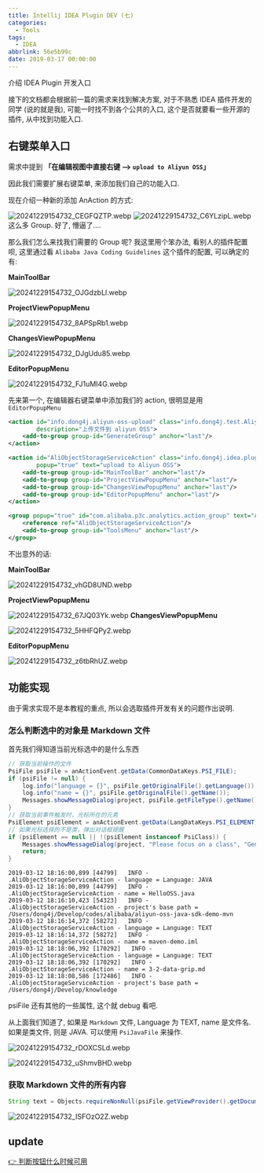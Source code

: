 ```yaml
---
title: Intellij IDEA Plugin DEV (七)
categories:
  - Tools
tags:
  - IDEA
abbrlink: 56e5b99c
date: 2019-03-17 00:00:00
---
```


介绍 IDEA Plugin 开发入口

接下的文档都会根据前一篇的需求来找到解决方案, 对于不熟悉 IDEA 插件开发的同学 (说的就是我), 可能一时找不到各个公共的入口, 这个是否就要看一些开源的插件,
从中找到功能入口.

## 右键菜单入口

需求中提到 **「在编辑视图中直接右键 --> `upload to Aliyun OSS`」**

因此我们需要扩展右键菜单, 来添加我们自己的功能入口.

现在介绍一种新的添加 AnAction 的方式:

![20241229154732_CEGFQZTP.webp](https://blog-1258270892.cos.ap-chengdu.myqcloud.com/source/image/20241229154732_CEGFQZTP.webp)
![20241229154732_C6YLzipL.webp](https://blog-1258270892.cos.ap-chengdu.myqcloud.com/source/image/20241229154732_C6YLzipL.webp)
这么多 Group. 好了, 懵逼了....

那么我们怎么来找我们需要的 Group 呢?
我这里用个笨办法, 看别人的插件配置呗, 这里通过看 `Alibaba Java Coding Guidelines` 这个插件的配置, 可以确定的有:

**MainToolBar**

![20241229154732_OJGdzbLl.webp](https://blog-1258270892.cos.ap-chengdu.myqcloud.com/source/image/20241229154732_OJGdzbLl.webp)

**ProjectViewPopupMenu**

![20241229154732_8APSpRb1.webp](https://blog-1258270892.cos.ap-chengdu.myqcloud.com/source/image/20241229154732_8APSpRb1.webp)

**ChangesViewPopupMenu**

![20241229154732_DJgUdu85.webp](https://blog-1258270892.cos.ap-chengdu.myqcloud.com/source/image/20241229154732_DJgUdu85.webp)

**EditorPopupMenu**

![20241229154732_FJ1uMI4G.webp](https://blog-1258270892.cos.ap-chengdu.myqcloud.com/source/image/20241229154732_FJ1uMI4G.webp)

先来第一个, 在编辑器右键菜单中添加我们的 action, 很明显是用 `EditorPopupMenu`

```xml
<action id="info.dong4j.aliyun-oss-upload" class="info.dong4j.test.AliyunOssUpload" text="upload aliyun oss"
        description="上传文件到 aliyun OSS">
    <add-to-group group-id="GenerateGroup" anchor="last"/>
</action>

<action id="AliObjectStorageServiceAction" class="info.dong4j.idea.plugin.action.AliObjectStorageServiceAction"
        popup="true" text="upload to Aliyun OSS">
    <add-to-group group-id="MainToolBar" anchor="last"/>
    <add-to-group group-id="ProjectViewPopupMenu" anchor="last"/>
    <add-to-group group-id="ChangesViewPopupMenu" anchor="last"/>
    <add-to-group group-id="EditorPopupMenu" anchor="last"/>
</action>

<group popup="true" id="com.alibaba.p3c.analytics.action_group" text="Aliyun OSS">
    <reference ref="AliObjectStorageServiceAction"/>
    <add-to-group group-id="ToolsMenu" anchor="last"/>
</group>
```

不出意外的话:

**MainToolBar**

![20241229154732_vhGD8UND.webp](https://blog-1258270892.cos.ap-chengdu.myqcloud.com/source/image/20241229154732_vhGD8UND.webp)

**ProjectViewPopupMenu**

![20241229154732_67JQ03Yk.webp](https://blog-1258270892.cos.ap-chengdu.myqcloud.com/source/image/20241229154732_67JQ03Yk.webp)
**ChangesViewPopupMenu**

![20241229154732_5HHFQPy2.webp](https://blog-1258270892.cos.ap-chengdu.myqcloud.com/source/image/20241229154732_5HHFQPy2.webp)

**EditorPopupMenu**

![20241229154732_z6tbRhUZ.webp](https://blog-1258270892.cos.ap-chengdu.myqcloud.com/source/image/20241229154732_z6tbRhUZ.webp)

## 功能实现

由于需求实现不是本教程的重点, 所以会选取插件开发有关的问题作出说明.

### 怎么判断选中的对象是 Markdown 文件

首先我们得知道当前光标选中的是什么东西

```java
// 获取当前操作的文件
PsiFile psiFile = anActionEvent.getData(CommonDataKeys.PSI_FILE);
if (psiFile != null) {
    log.info("language = {}", psiFile.getOriginalFile().getLanguage());
    log.info("name = {}", psiFile.getOriginalFile().getName());
    Messages.showMessageDialog(project, psiFile.getFileType().getName(), "File Type", null);
}
// 获取当前事件触发时，光标所在的元素
PsiElement psiElement = anActionEvent.getData(LangDataKeys.PSI_ELEMENT);
// 如果光标选择的不是类，弹出对话框提醒
if (psiElement == null || !(psiElement instanceof PsiClass)) {
    Messages.showMessageDialog(project, "Please focus on a class", "Generate Failed", null);
    return;
}
```

```
2019-03-12 18:16:00,899 [44799]   INFO - .AliObjectStorageServiceAction - language = Language: JAVA
2019-03-12 18:16:00,899 [44799]   INFO - .AliObjectStorageServiceAction - name = HelloOSS.java
2019-03-12 18:16:10,423 [54323]   INFO - .AliObjectStorageServiceAction - project's base path = /Users/dong4j/Develop/codes/alibaba/aliyun-oss-java-sdk-demo-mvn
2019-03-12 18:16:14,372 [58272]   INFO - .AliObjectStorageServiceAction - language = Language: TEXT
2019-03-12 18:16:14,372 [58272]   INFO - .AliObjectStorageServiceAction - name = maven-demo.iml
2019-03-12 18:18:06,392 [170292]   INFO - .AliObjectStorageServiceAction - language = Language: TEXT
2019-03-12 18:18:06,392 [170292]   INFO - .AliObjectStorageServiceAction - name = 3-2-data-grip.md
2019-03-12 18:18:08,586 [172486]   INFO - .AliObjectStorageServiceAction - project's base path = /Users/dong4j/Develop/knowledge
```

psiFile 还有其他的一些属性, 这个就 debug 看吧.

从上面我们知道了, 如果是 `Markdown` 文件, Language 为 TEXT, name 是文件名.
如果是类文件, 则是 JAVA. 可以使用 `PsiJavaFile` 来操作.

![20241229154732_rDOXCSLd.webp](https://blog-1258270892.cos.ap-chengdu.myqcloud.com/source/image/20241229154732_rDOXCSLd.webp)

![20241229154732_uShmvBHD.webp](https://blog-1258270892.cos.ap-chengdu.myqcloud.com/source/image/20241229154732_uShmvBHD.webp)

### 获取 Markdown 文件的所有内容

```java
String text = Objects.requireNonNull(psiFile.getViewProvider().getDocument()).getText();
```

![20241229154732_ISFOzO2Z.webp](https://blog-1258270892.cos.ap-chengdu.myqcloud.com/source/image/20241229154732_ISFOzO2Z.webp)

## update

[👉 判断按钮什么时候可用](https://github.com/dong4j/aliyun-oss-upload/tree/2.update)

